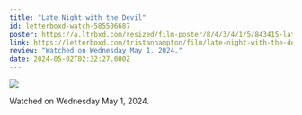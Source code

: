```yaml
---
title: "Late Night with the Devil"
id: letterboxd-watch-585506687
poster: https://a.ltrbxd.com/resized/film-poster/8/4/3/4/1/5/843415-late-night-with-the-devil-0-600-0-900-crop.jpg?v=b6c384f7c5
link: https://letterboxd.com/tristanhampton/film/late-night-with-the-devil/
review: "Watched on Wednesday May 1, 2024."
date: 2024-05-02T02:32:27.000Z
---
```

 <p><img src="https://a.ltrbxd.com/resized/film-poster/8/4/3/4/1/5/843415-late-night-with-the-devil-0-600-0-900-crop.jpg?v=b6c384f7c5"/></p> <p>Watched on Wednesday May 1, 2024.</p>